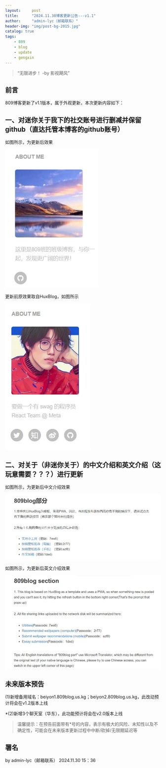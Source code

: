 ```yaml
---
layout:     post
title:      "2024.11.30博客更新公告---v1.1"
author:     "admin-lyc（邮箱联系）"
header-img: "img/post-bg-2015.jpg"
catalog: true
tags:
    - 809
    - blog
    - update
    - gengxin
---
```


> “无限进步！ -by 影视飓风”

## 前言

<p>809博客更新了v1.1版本，属于外观更新，本次更新内容如下：</p>

## 一、对迷你关于我下的社交账号进行删减并保留github（直达托管本博客的github账号）

<p>如图所示，为更新后效果</p>

![迷你关于我更新（更新后效果）](/img/809blog2024.11.30gengxin-MiniAboutShejiaozhanghao.jpg)

<p>更新前原效果取自HuxBlog，如图所示</p>

![迷你关于我更新前（更新前效果）](/img/809blog2024.11.30gengxin-MiniAboutShejiaozhanghao（yuanxiaoguo）.jpg)

## 二、对关于（非迷你关于）的中文介绍和英文介绍（这玩意需要？？？）进行更新

<p>如图所示，为更新后中文介绍效果</p>

![更新关于中的中文介绍](/img/809blog2024.11.30gengxin-aboutCN.jpg)

<p>如图所示，为更新后英文介绍效果</p>

![更新关于中的英文介绍](/img/809blog2024.11.30gengxin-aboutEN.jpg)

## 未来版本预告

<p>(1)新增备用域名：beiyon1.809blog.us.kg；beiyon2.809blog.us.kg，此改动预计将会在v1.2版本上线</p>

<p>*(2)新增3个聊天室（华东），此功能预计将会在v2.0版本上线</p>

> 温馨提示：在预告前面带有*号的内容，表示有极大的风险、未知性以及不确定性，可能会在未来版本更新过程中中断/砍掉/无限期延迟等

## 署名

<p>by admin-lyc（邮箱联系） 2024.11.30 15：36</p>

<p id = "build"></p>
